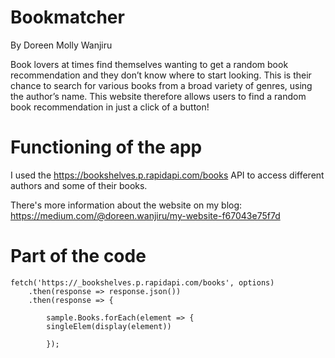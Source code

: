# Bookmatcher
By Doreen Molly Wanjiru

Book lovers at times find themselves wanting to get a random book recommendation and they don’t know where to start looking.  This is their chance to search for various  books from a broad variety of genres, using the author’s name.
This website therefore allows users to find a random book recommendation in just a click of a button!

# Functioning of the app
I used the https://bookshelves.p.rapidapi.com/books API to access different authors and some of their books. 

There's more information about the website on my blog: https://medium.com/@doreen.wanjiru/my-website-f67043e75f7d

# Part of the code
```
fetch('https://_bookshelves.p.rapidapi.com/books', options)
	.then(response => response.json())
	.then(response => {

		sample.Books.forEach(element => {
		singleElem(display(element))
			
		});
```
